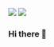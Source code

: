 ![](https://media1.tenor.com/images/ebacd128816ff48e8cb1bfaf06c29eed/tenor.gif?itemid=14177333) ![](https://m.media-amazon.com/images/I/61-cZH0dA6L._UXNaN_FMjpg_QL85_.jpg)

### Hi there 👋

<!--
**GabrielHernandezZam/GabrielHernandezZam** is a ✨ _special_ ✨ repository because its `README.md` (this file) appears on your GitHub profile.

Here are some ideas to get you started:

- 🔭 I’m currently working on ...
- 🌱 I’m currently learning ...
- 👯 I’m looking to collaborate on ...
- 🤔 I’m looking for help with ...
- 💬 Ask me about ...
- 📫 How to reach me: ...
- 😄 Pronouns: ...
- ⚡ Fun fact: ...
-->

